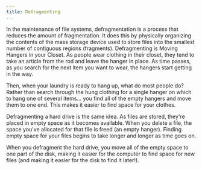 ```yaml
---
title: Defragmenting
...
```


<M4Definition source="Wikipedia">
  In the maintenance of file systems, defragmentation is a process that reduces
  the amount of fragmentation. It does this by physically organizing the
  contents of the mass storage device used to store files into the smallest
  number of contiguous regions (fragments).
</M4Definition>

<Metaphor id="hangers" image="hangers">
  <M4Title>Defragmenting is Moving Hangers in your Closet.</M4Title>
  As people wear clothing in their closet, they tend to take an article from the
  rod and leave the hanger in place.  As time passes, as you search for the next
  item you want to wear, the hangers start getting in the way.

  Then, when your laundry is ready to hang up, what do most people do?  Rather
  than search through the hung clothing for a single hanger on which to hang one
  of several items... you find all of the empty hangers and move them to one end.
  This makes it easier to find space for your clothes.

  Defragmenting a hard drive is the same idea.  As files are stored, they're
  placed in empty space as it becomes available.  When you delete a file, the
  space you've allocated for that file is freed (an empty hanger).  Finding empty
  space for your files begins to take longer and longer as time goes on.

  When you defragment the hard drive, you move all of the empty space to one part
  of the disk, making it easier for the computer to find space for new files
  (and making it easier for the disk to find it later!).
  <M4Author handle="livlihood" href="#" />
</Metaphor>
